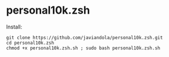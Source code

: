 # personal10k.zsh
Install:
```
git clone https://github.com/javiandola/personal10k.zsh.git
cd personal10k.zsh
chmod +x personal10k.zsh.sh ; sudo bash personal10k.zsh.sh
